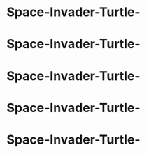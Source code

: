 # Space-Invader-Turtle-
# Space-Invader-Turtle-
# Space-Invader-Turtle-
# Space-Invader-Turtle-
# Space-Invader-Turtle-
